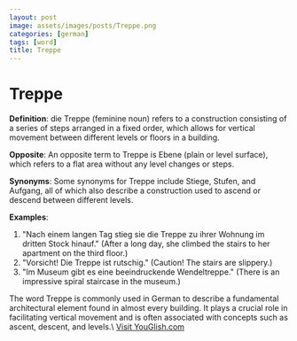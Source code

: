 ```yaml
---
layout: post
image: assets/images/posts/Treppe.png
categories: [german]
tags: [word]
title: Treppe
---
```


# Treppe

**Definition**: die Treppe (feminine noun) refers to a construction consisting of a series of steps arranged in a fixed order, which allows for vertical movement between different levels or floors in a building.

**Opposite**: An opposite term to Treppe is Ebene (plain or level surface), which refers to a flat area without any level changes or steps.

**Synonyms**: Some synonyms for Treppe include Stiege, Stufen, and Aufgang, all of which also describe a construction used to ascend or descend between different levels.

**Examples**:

1. "Nach einem langen Tag stieg sie die Treppe zu ihrer Wohnung im dritten Stock hinauf." (After a long day, she climbed the stairs to her apartment on the third floor.)
2. "Vorsicht! Die Treppe ist rutschig." (Caution! The stairs are slippery.)
3. "Im Museum gibt es eine beeindruckende Wendeltreppe." (There is an impressive spiral staircase in the museum.)

The word Treppe is commonly used in German to describe a fundamental architectural element found in almost every building. It plays a crucial role in facilitating vertical movement and is often associated with concepts such as ascent, descent, and levels.\ <a id="yg-widget-0" class="youglish-widget" data-query="Treppe" data-lang="german" data-components="8412" data-auto-start="0" data-bkg-color="theme_light" data-title="How%20to%20pronounce%20Treppe%20in%20German"  rel="nofollow" href="https://youglish.com">Visit YouGlish.com</a><script async src="https://youglish.com/public/emb/widget.js" charset="utf-8"></script>